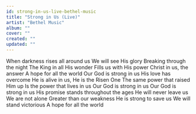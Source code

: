 ```yaml
---
id: strong-in-us-live-bethel-music
title: "Strong in Us (Live)"
artist: "Bethel Music"
album: ""
cover: ""
created: ""
updated: ""
---
```


When darkness rises all around us
We will see His glory
Breaking through the night
The King in all His wonder
Fills us with His power
Christ in us, the answer
A hope for all the world
Our God is strong in us
His love has overcome
He is alive in us, He is the Risen One
The same power that raised Him up
Is the power that lives in us
Our God is strong in us
Our God is strong in us
His promise stands throughout the ages
He will never leave us
We are not alone
Greater than our weakness
He is strong to save us
We will stand victorious
A hope for all the world